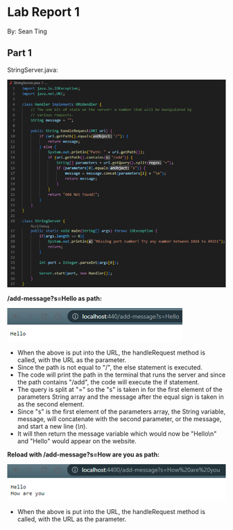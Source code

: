 # **Lab Report 1**
By: Sean Ting

## Part 1
StringServer.java:

![Image](StringServerSnippet.png)

**/add-message?s=Hello as path:**

![Image](AddMessageOne.png)

* When the above is put into the URL, the handleRequest method is called, with the URL as the parameter.
* Since the path is not equal to "/", the else statement is executed.
* The code will print the path in the terminal that runs the server and since the path contains "/add", the code will execute the if statement.
* The query is split at "=" so the "s" is taken in for the first element of the parameters String array and the message after the equal sign is taken in as the second element.
* Since "s" is the first element of the parameters array, the String variable, message, will concatenate with the second parameter, or the message, and start a new line (*\n*).
* It will then return the message variable which would now be "Hello\n" and "Hello" would appear on the website.

**Reload with /add-message?s=How are you as path:**

![Image](AddMessageTwo.png)

* When the above is put into the URL, the handleRequest method is called, with the URL as the parameter.
